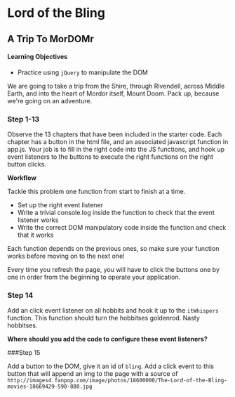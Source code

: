 # Lord of the Bling
## A Trip To MorDOMr

#### Learning Objectives

- Practice using `jQuery` to manipulate the DOM

We are going to take a trip from the Shire, through Rivendell, across Middle
Earth, and into the heart of Mordor itself, Mount Doom. Pack up, because we're
going on an adventure.

### Step 1-13

Observe the 13 chapters that have been included in the starter code. Each
chapter has a button in the html file, and an associated javascript function in
app.js. Your job is to fill in the right code into the JS functions, and hook up
event listeners to the buttons to execute the right functions on the right
button clicks.

**Workflow**

Tackle this problem one function from start to finish at a time.

* Set up the right event listener
* Write a trivial console.log inside the function to check that the event
  listener works
* Write the correct DOM manipulatory code inside the function and check that it
  works

Each function depends on the previous ones, so make sure your function works
before moving on to the next one!

Every time you refresh the page, you will have to click the buttons one by one
in order from the beginning to operate your application.

### Step 14

Add an click event listener on all hobbits and hook it up to the `itWhispers`
function. This function should turn the hobbitses goldenrod. Nasty hobbitses.

**Where should you add the code to configure these event listeners?**


###Step 15 

Add a button to the DOM, give it an id of `bling`. Add a click event to this button that will append an img to the page with a source of `http://images4.fanpop.com/image/photos/18600000/The-Lord-of-the-Bling-movies-18669429-590-880.jpg`
